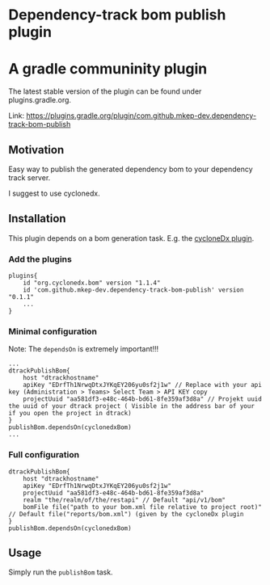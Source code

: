 # Dependency-track bom publish plugin

# A gradle communinity plugin
The latest stable version of the plugin can be found under plugins.gradle.org.

Link: https://plugins.gradle.org/plugin/com.github.mkep-dev.dependency-track-bom-publish 

## Motivation
Easy way to publish the generated dependency bom to your dependency track server.

I suggest to use cyclonedx.

## Installation
This plugin depends on a bom generation task. E.g. the [cycloneDx plugin](https://github.com/CycloneDX/cyclonedx-gradle-plugin).

### Add the plugins
    
    plugins{
        id "org.cyclonedx.bom" version "1.1.4"
        id 'com.github.mkep-dev.dependency-track-bom-publish' version "0.1.1"
        ...
    }
    
### Minimal configuration
Note: The `dependsOn` is extremely important!!!

    ...
    dtrackPublishBom{
        host "dtrackhostname"
        apiKey "EDrfTh1NrwqDtxJYKqEY206yu0sf2j1w" // Replace with your api key (Administration > Teams> Select Team > API KEY copy
        projectUuid "aa581df3-e48c-464b-bd61-8fe359af3d8a" // Projekt uuid the uuid of your dtrack project ( Visible in the address bar of your if you open the project in dtrack)
    }
    publishBom.dependsOn(cyclonedxBom)   
    ...

### Full configuration
    dtrackPublishBom{
        host "dtrackhostname"
        apiKey "EDrfTh1NrwqDtxJYKqEY206yu0sf2j1w"
        projectUuid "aa581df3-e48c-464b-bd61-8fe359af3d8a"
        realm "the/realm/of/the/restapi" // Default "api/v1/bom"
        bomFile file("path to your bom.xml file relative to project root)" // Default file("reports/bom.xml") (given by the cycloneDx plugin
    }
    publishBom.dependsOn(cyclonedxBom)
    
## Usage
Simply run the `publishBom` task.
    
    
 
    
